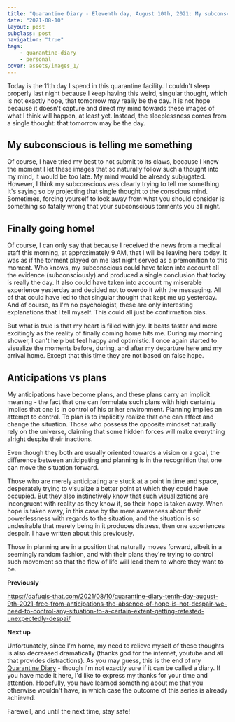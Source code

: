 ```yaml
---
title: "Quarantine Diary - Eleventh day, August 10th, 2021: My subconscious is telling me something, finally going home, anticipations vs plans"
date: "2021-08-10"
layout: post
subclass: post
navigation: "true"
tags:
    - quarantine-diary
    - personal
cover: assets/images_1/
---
```


Today is the 11th day I spend in this quarantine facility. I couldn't sleep properly last night because I keep having this weird, singular thought, which is not exactly hope, that tomorrow may really be the day. It is not hope because it doesn't capture and direct my mind towards these images of what I think will happen, at least yet. Instead, the sleeplessness comes from a single thought: that tomorrow may be the day.

## My subconscious is telling me something

Of course, I have tried my best to not submit to its claws, because I know the moment I let these images that so naturally follow such a thought into my mind, it would be too late. My mind would be already subjugated. However, I think my subconscious was clearly trying to tell me something. It's saying so by projecting that single thought to the conscious mind. Sometimes, forcing yourself to look away from what you should consider is something so fatally wrong that your subconscious torments you all night.

## Finally going home!

Of course, I can only say that because I received the news from a medical staff this morning, at approximately 9 AM, that I will be leaving here today. It was as if the torment played on me last night served as a premonition to this moment. Who knows, my subconscious could have taken into account all the evidence (subconsciously) and produced a single conclusion that today is really the day. It also could have taken into account my miserable experience yesterday and decided not to overdo it with the messaging. All of that could have led to that singular thought that kept me up yesterday. And of course, as I'm no psychologist, these are only interesting explanations that I tell myself. This could all just be confirmation bias.

But what is true is that my heart is filled with joy. It beats faster and more excitingly as the reality of finally coming home hits me. During my morning shower, I can't help but feel happy and optimistic. I once again started to visualize the moments before, during, and after my departure here and my arrival home. Except that this time they are not based on false hope.

## Anticipations vs plans

My anticipations have become plans, and these plans carry an implicit meaning - the fact that one can formulate such plans with high certainty implies that one is in control of his or her environment. Planning implies an attempt to control. To plan is to implicitly realize that one can affect and change the situation. Those who possess the opposite mindset naturally rely on the universe, claiming that some hidden forces will make everything alright despite their inactions.

Even though they both are usually oriented towards a vision or a goal, the difference between anticipating and planning is in the recognition that one can move the situation forward.

Those who are merely anticipating are stuck at a point in time and space, desperately trying to visualize a better point at which they could have occupied. But they also instinctively know that such visualizations are incongruent with reality as they know it, so their hope is taken away. When hope is taken away, in this case by the mere awareness about their powerlessness with regards to the situation, and the situation is so undesirable that merely being in it produces distress, then one experiences despair. I have written about this previously.

Those in planning are in a position that naturally moves forward, albeit in a seemingly random fashion, and with their plans they're trying to control such movement so that the flow of life will lead them to where they want to be.

**Previously**

https://dafuqis-that.com/2021/08/10/quarantine-diary-tenth-day-august-9th-2021-free-from-anticipations-the-absence-of-hope-is-not-despair-we-need-to-control-any-situation-to-a-certain-extent-getting-retested-unexpectedly-despai/

**Next up**

Unfortunately, since I'm home, my need to relieve myself of these thoughts is also decreased dramatically (thanks god for the internet, youtube and all that provides distractions). As you may guess, this is the end of my [Quarantine Diary](https://dafuqis-that.com/2021/08/10/quarantine-diary-august-2021/) - though I'm not exactly sure if it can be called a diary. If you have made it here, I'd like to express my thanks for your time and attention. Hopefully, you have learned something about me that you otherwise wouldn't have, in which case the outcome of this series is already achieved.

Farewell, and until the next time, stay safe!
